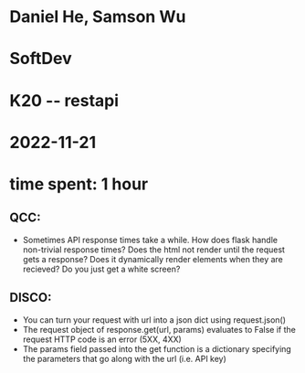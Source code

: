 # Daniel He, Samson Wu
# SoftDev
# K20 -- restapi
# 2022-11-21
# time spent: 1 hour

## QCC:
* Sometimes API response times take a while. How does flask handle non-trivial response times? Does the html not render until the request gets a response? Does it dynamically render elements when they are recieved? Do you just get a white screen?  

## DISCO:
* You can turn your request with url into a json dict using request.json()
* The request object of response.get(url, params) evaluates to False if the request HTTP code is an error (5XX, 4XX)
* The params field passed into the get function is a dictionary specifying the parameters that go along with the url (i.e. API key)
